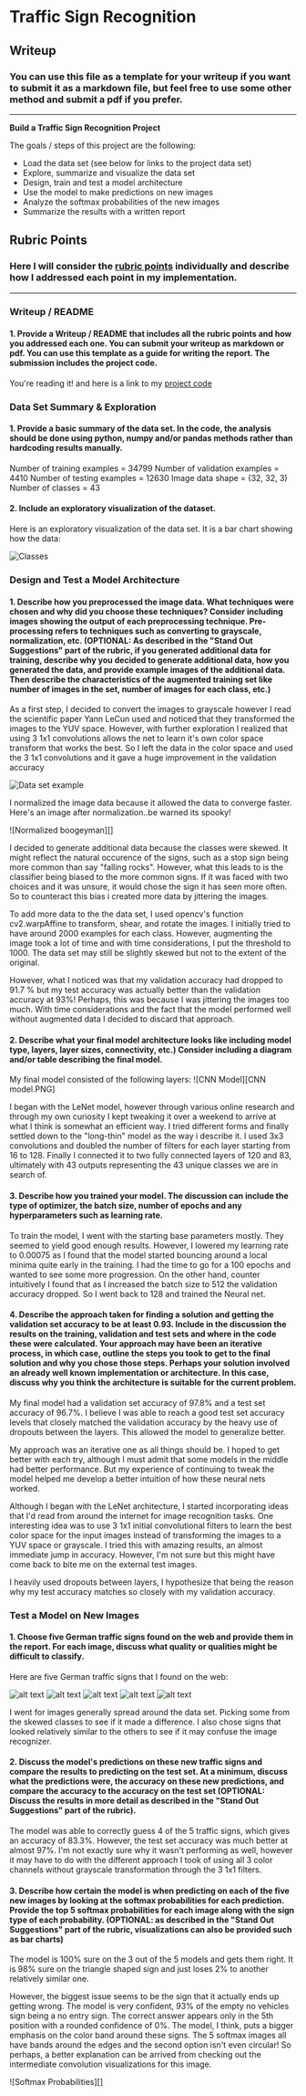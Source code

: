 # **Traffic Sign Recognition** 

## Writeup

### You can use this file as a template for your writeup if you want to submit it as a markdown file, but feel free to use some other method and submit a pdf if you prefer.

---

**Build a Traffic Sign Recognition Project**

The goals / steps of this project are the following:
* Load the data set (see below for links to the project data set)
* Explore, summarize and visualize the data set
* Design, train and test a model architecture
* Use the model to make predictions on new images
* Analyze the softmax probabilities of the new images
* Summarize the results with a written report


[//]: # (Image References)

[image1]: ./examples/visualization.jpg "Visualization"
[image2]: ./examples/grayscale.jpg "Grayscaling"
[image3]: ./examples/random_noise.jpg "Random Noise"
[image4]: ./examples/placeholder.png "Traffic Sign 1"
[image5]: ./examples/placeholder.png "Traffic Sign 2"
[image6]: ./examples/placeholder.png "Traffic Sign 3"
[image7]: ./examples/placeholder.png "Traffic Sign 4"
[image8]: ./examples/placeholder.png "Traffic Sign 5"

## Rubric Points
### Here I will consider the [rubric points](https://review.udacity.com/#!/rubrics/481/view) individually and describe how I addressed each point in my implementation.  

---
### Writeup / README

#### 1. Provide a Writeup / README that includes all the rubric points and how you addressed each one. You can submit your writeup as markdown or pdf. You can use this template as a guide for writing the report. The submission includes the project code.

You're reading it! and here is a link to my [project code](https://github.com/udacity/CarND-Traffic-Sign-Classifier-Project/blob/master/Traffic_Sign_Classifier.ipynb)

### Data Set Summary & Exploration

#### 1. Provide a basic summary of the data set. In the code, the analysis should be done using python, numpy and/or pandas methods rather than hardcoding results manually.



Number of training examples = 34799
Number of validation examples = 4410
Number of testing examples = 12630
Image data shape = (32, 32, 3)
Number of classes = 43

#### 2. Include an exploratory visualization of the dataset.

Here is an exploratory visualization of the data set. It is a bar chart showing how the data: 


![Classes][image1]

### Design and Test a Model Architecture

#### 1. Describe how you preprocessed the image data. What techniques were chosen and why did you choose these techniques? Consider including images showing the output of each preprocessing technique. Pre-processing refers to techniques such as converting to grayscale, normalization, etc. (OPTIONAL: As described in the "Stand Out Suggestions" part of the rubric, if you generated additional data for training, describe why you decided to generate additional data, how you generated the data, and provide example images of the additional data. Then describe the characteristics of the augmented training set like number of images in the set, number of images for each class, etc.)

As a first step, I decided to convert the images to grayscale however I read the scientific paper Yann LeCun used and noticed that they transformed the images to the YUV space. However, with further exploration I realized that using 3 1x1 convolutions allows the net to learn it's own color space transform that works the best. So I left the data in the color space and used the 3 1x1 convolutions and it gave a huge improvement in the validation accuracy 


![Data set example][image2]

I normalized the image data because it allowed the data to converge faster. Here's an image after normalization..be warned its spooky!

![Normalized boogeyman][]

I decided to generate additional data because the classes were skewed. It might reflect the natural occurence of the signs, such as a stop sign being more common than say "falling rocks". However, what this leads to is the classifier being biased to the more common signs. If it was faced with two choices and it was unsure, it would chose the sign it has seen more often. So to counteract this bias i created more data by jittering the images. 

To add more data to the the data set, I used opencv's function cv2.warpAffine to transform, shear, and rotate the images. I initially tried to have around 2000 examples for each class. However, augmenting the image took a lot of time and with time considerations, I put the threshold to 1000. The data set may still be slightly skewed but not to the extent of the original. 

However, what I noticed was that my validation accuracy had dropped to 91.7 % but my test accuracy was actually better than the validation accuracy at 93%! Perhaps, this was because I was jittering the images too much. With time considerations and the fact that the model performed well without augmented data I decided to discard that approach.  

#### 2. Describe what your final model architecture looks like including model type, layers, layer sizes, connectivity, etc.) Consider including a diagram and/or table describing the final model.

My final model consisted of the following layers:
![CNN Model][CNN model.PNG]

I began with the LeNet model, however through various online research and through my own curiosity I kept tweaking it over a weekend to arrive at what I think is somewhat an efficient way. I tried different forms and finally settled down to the "long-thin" model as the way i describe it. I used 3x3 convolutions and doubled the number of filters for each layer starting from 16 to 128. Finally I connected it to two fully connected layers of 120 and 83, ultimately with 43 outputs representing the 43 unique classes we are in search of. 


#### 3. Describe how you trained your model. The discussion can include the type of optimizer, the batch size, number of epochs and any hyperparameters such as learning rate.

To train the model, I went with the starting base parameters mostly. They seemed to yield good enough results. However, I lowered my learning rate to 0.00075 as I found that the model started bouncing around a local minima quite early in the training. I had the time to go for a 100 epochs and wanted to see some more progression. On the other hand, counter intuitively I found that as I increased the batch size to 512 the validation accuracy dropped. So I went back to 128 and trained the Neural net. 

#### 4. Describe the approach taken for finding a solution and getting the validation set accuracy to be at least 0.93. Include in the discussion the results on the training, validation and test sets and where in the code these were calculated. Your approach may have been an iterative process, in which case, outline the steps you took to get to the final solution and why you chose those steps. Perhaps your solution involved an already well known implementation or architecture. In this case, discuss why you think the architecture is suitable for the current problem.

My final model had a validation set accuracy of 97.8% and a test set accuracy of 96.7%. I believe I was able to reach a good test set accuracy levels that closely matched the validation accuracy by the heavy use of dropouts between the layers. This allowed the model to generalize better. 

My approach was an iterative one as all things should be. I hoped to get better with each try, although I must admit that some models in the middle had better performance. But my experience of continuing to tweak the model helped me develop a better intuition of how these neural nets worked. 

Although I began with the LeNet architecture, I started incorporating ideas that I'd read from around the internet for image recognition tasks. One interesting idea was to use 3 1x1 initial convolutional filters to learn the best color space for the input images instead of transforming the images to a YUV space or grayscale. I tried this with amazing results, an almost immediate jump in accuracy. However, I'm not sure but this might have come back to bite me on the external test images. 

I heavily used dropouts between layers, I hypothesize that being the reason why my test accuracy matches so closely with my validation accuracy.  

### Test a Model on New Images

#### 1. Choose five German traffic signs found on the web and provide them in the report. For each image, discuss what quality or qualities might be difficult to classify.

Here are five German traffic signs that I found on the web:

![alt text][image4] ![alt text][image5] ![alt text][image6] 
![alt text][image7] ![alt text][image8]

I went for images generally spread around the data set. Picking some from the skewed classes to see if it made a difference. I also chose signs that looked relatively similar to the others to see if it may confuse the image recognizer. 

#### 2. Discuss the model's predictions on these new traffic signs and compare the results to predicting on the test set. At a minimum, discuss what the predictions were, the accuracy on these new predictions, and compare the accuracy to the accuracy on the test set (OPTIONAL: Discuss the results in more detail as described in the "Stand Out Suggestions" part of the rubric).

The model was able to correctly guess 4 of the 5 traffic signs, which gives an accuracy of 83.3%. However, the test set accuracy was much better at almost 97%. I'm not exactly sure why it wasn't performing as well, however it may have to do with the different approach I took of using all 3 color channels without grayscale transformation through the 3 1x1 filters. 

#### 3. Describe how certain the model is when predicting on each of the five new images by looking at the softmax probabilities for each prediction. Provide the top 5 softmax probabilities for each image along with the sign type of each probability. (OPTIONAL: as described in the "Stand Out Suggestions" part of the rubric, visualizations can also be provided such as bar charts)

The model is 100% sure on the 3 out of the 5 models and gets them right. It is 98% sure on the triangle shaped sign and just loses 2% to another relatively similar one. 

However, the biggest issue seems to be the sign that it actually ends up getting wrong. The model is very confident, 93% of the empty no vehicles sign being a no entry sign. The correct answer appears only in the 5th position with a rounded confidence of 0%. The model, I think, puts a bigger emphasis on the color band around these signs. The 5 softmax images all have bands around the edges and the second option isn't even circular! So perhaps, a better explanation can be arrived from checking out the intermediate convolution visualizations for this image. 

![Softmax Probabilities][]

